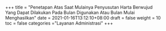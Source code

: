 +++
title = "Penetapan Atas Saat Mulainya Penyusutan Harta Berwujud Yang Dapat Dilakukan Pada Bulan Digunakan Atau Bulan Mulai Menghasilkan"
date = 2021-01-16T13:12:10+08:00
draft = false
weight = 10
toc = false
categories ="Layanan Administrasi"
+++